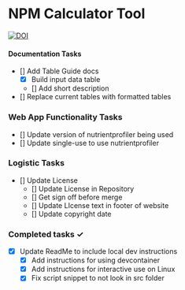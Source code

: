 # NPM Calculator Tool

[![DOI](https://zenodo.org/badge/525283616.svg)](https://zenodo.org/badge/latestdoi/525283616)

#### Documentation Tasks
- [] Add Table Guide docs
    - [x] Build input data table
    - [] Add short description
- [] Replace current tables with formatted tables

### Web App Functionality Tasks
- [] Update version of nutrientprofiler being used
- [] Update single-use to use nutrientprofiler

### Logistic Tasks
- [] Update License
    - [] Update License in Repository
    - [] Get sign off before merge
    - [] Update LIcense text in footer of website
    - [] Update copyright date

### Completed tasks ✓
- [x] Update ReadMe to include local dev instructions
    - [x] Add instructions for using devcontainer
    - [x] Add instructions for interactive use on Linux
    - [x] Fix script snippet to not look in src folder

